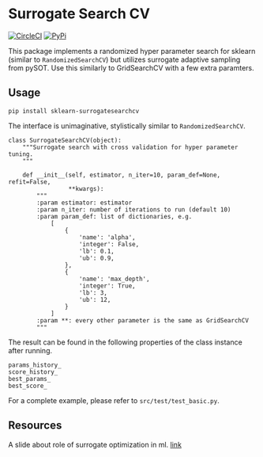 # Surrogate Search CV
[![CircleCI](https://circleci.com/gh/timlyrics/sklearn_surrogatesearchcv.svg?style=shield)](https://circleci.com/gh/timlyrics/sklearn_surrogatesearchcv)
[![PyPi](https://badge.fury.io/py/sklearn_surrogatesearchcv.svg)](https://badge.fury.io/py/sklearn_surrogatesearchcv)

This package implements a randomized hyper parameter search for sklearn (similar to `RandomizedSearchCV`) but utilizes surrogate adaptive sampling from pySOT. Use this similarly to GridSearchCV with a few extra paramters.

## Usage

```
pip install sklearn-surrogatesearchcv
```

The interface is unimaginative, stylistically similar to `RandomizedSearchCV`.

```
class SurrogateSearchCV(object):
    """Surrogate search with cross validation for hyper parameter tuning.
    """

    def __init__(self, estimator, n_iter=10, param_def=None, refit=False,
                 **kwargs):
        """
        :param estimator: estimator
        :param n_iter: number of iterations to run (default 10)
        :param param_def: list of dictionaries, e.g.
            [
                {
                    'name': 'alpha',
                    'integer': False,
                    'lb': 0.1,
                    'ub': 0.9,
                },
                {
                    'name': 'max_depth',
                    'integer': True,
                    'lb': 3,
                    'ub': 12,
                }
            ]
        :param **: every other parameter is the same as GridSearchCV
        """
```

The result can be found in the following properties of the class instance after running.

```
params_history_
score_history_
best_params_
best_score_
```

For a complete example, please refer to `src/test/test_basic.py`.

## Resources

A slide about role of surrogate optimization in ml. [link](https://www.slideshare.net/TimTan2/machine-learning-vs-traditional-optimization)
